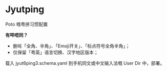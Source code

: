 # Jyutping
Poto 嘅粤拼习惯配置  

**有咩唔同？**
- 删咗「全角、半角」、「Emoji开关」、「标点符号全角半角」；  
- 仅保留「粤英」语言切换、汉字地区版本；

载入 jyut6ping3.schema.yaml 到手机同文或中文输入法嘅 User Dir 中，部署。

